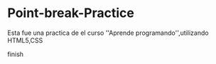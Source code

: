 # Point-break-Practice
Esta fue una practica de el curso ''Aprende programando'',utilizando HTML5,CSS

finish
